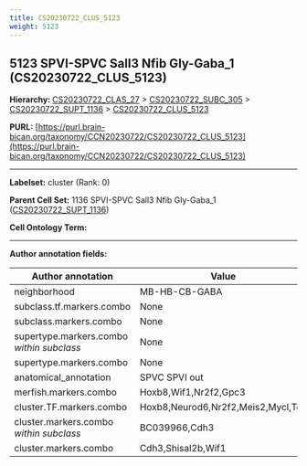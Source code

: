 ```yaml
---
title: CS20230722_CLUS_5123
weight: 5123
---
```

## 5123 SPVI-SPVC Sall3 Nfib Gly-Gaba_1 (CS20230722_CLUS_5123)
<b>Hierarchy: </b>
[CS20230722_CLAS_27](../CS20230722_CLAS_27) >
[CS20230722_SUBC_305](../CS20230722_SUBC_305) >
[CS20230722_SUPT_1136](../CS20230722_SUPT_1136) >
[CS20230722_CLUS_5123](../CS20230722_CLUS_5123)

**PURL:** [https://purl.brain-bican.org/taxonomy/CCN20230722/CS20230722_CLUS_5123](https://purl.brain-bican.org/taxonomy/CCN20230722/CS20230722_CLUS_5123)

---


**Labelset:** cluster (Rank: 0)

**Parent Cell Set:** 1136 SPVI-SPVC Sall3 Nfib Gly-Gaba_1 ([CS20230722_SUPT_1136](../CS20230722_SUPT_1136))



**Cell Ontology Term:** 

[MARKER GENES.]: #


---

[TRANSFERRED ANNOTATIONS.]: #


[AUTHOR ANNOTATION FIELDS.]: #


**Author annotation fields:**

| Author annotation | Value |
|-------------------|-------|
|neighborhood|MB-HB-CB-GABA|
|subclass.tf.markers.combo|None|
|subclass.markers.combo|None|
|supertype.markers.combo _within subclass_|None|
|supertype.markers.combo|None|
|anatomical_annotation|SPVC SPVI out|
|merfish.markers.combo|Hoxb8,Wif1,Nr2f2,Gpc3|
|cluster.TF.markers.combo|Hoxb8,Neurod6,Nr2f2,Meis2,Mycl,Tox|
|cluster.markers.combo _within subclass_|BC039966,Cdh3|
|cluster.markers.combo|Cdh3,Shisal2b,Wif1|
